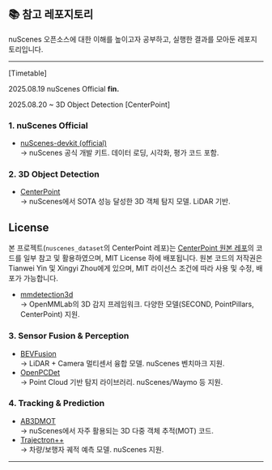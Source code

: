 ## 📚 참고 레포지토리

nuScenes 오픈소스에 대한 이해를 높이고자 공부하고, 실행한 결과를 모아둔 레포지토리입니다.

---
[Timetable]

2025.08.19 nuScenes Official **fin.**

2025.08.20 ~ 3D Object Detection [CenterPoint]  

### 1. nuScenes Official
- [nuScenes-devkit (official)](https://github.com/nutonomy/nuscenes-devkit)  
  → nuScenes 공식 개발 키트. 데이터 로딩, 시각화, 평가 코드 포함.

### 2. 3D Object Detection
- [CenterPoint](https://github.com/tianweiy/CenterPoint)  
  → nuScenes에서 SOTA 성능 달성한 3D 객체 탐지 모델. LiDAR 기반.

## License
본 프로젝트(`nuscenes_dataset`의 CenterPoint 레포)는 [CenterPoint 원본 레포](https://github.com/tianweiy/CenterPoint?tab=readme-ov-file)의 코드를 일부 참고 및 활용하였으며, MIT License 하에 배포됩니다.
원본 코드의 저작권은 Tianwei Yin 및 Xingyi Zhou에게 있으며, MIT 라이선스 조건에 따라 사용 및 수정, 배포가 가능합니다.

- [mmdetection3d](https://github.com/open-mmlab/mmdetection3d)  
  → OpenMMLab의 3D 감지 프레임워크. 다양한 모델(SECOND, PointPillars, CenterPoint) 지원.

### 3. Sensor Fusion & Perception
- [BEVFusion](https://github.com/mit-han-lab/bevfusion)  
  → LiDAR + Camera 멀티센서 융합 모델. nuScenes 벤치마크 지원.  
- [OpenPCDet](https://github.com/open-mmlab/OpenPCDet)  
  → Point Cloud 기반 탐지 라이브러리. nuScenes/Waymo 등 지원.

### 4. Tracking & Prediction
- [AB3DMOT](https://github.com/xinshuoweng/AB3DMOT)  
  → nuScenes에서 자주 활용되는 3D 다중 객체 추적(MOT) 코드.  
- [Trajectron++](https://github.com/StanfordASL/Trajectron-plus-plus)  
  → 차량/보행자 궤적 예측 모델. nuScenes 지원.

---

